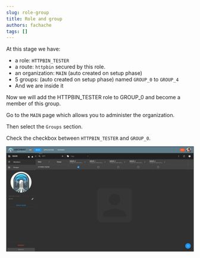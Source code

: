 ```yaml
---
slug: role-group
title: Role and group
authors: fachache
tags: []
---
```


At this stage we have:

 - a role: `HTTPBIN_TESTER`
 - a route: `httpbin` secured by this role.
 - an organization: `MAIN` (auto created on setup phase)
 - 5 groups: (auto created on setup phase) named `GROUP_0` to `GROUP_4`
 - And we are inside it

Now we will add the HTTPBIN_TESTER role to GROUP_0 and become a member of this group.

Go to the `MAIN` page which allows you to administer the organization.

Then select the `Groups` section.

Check the checkbox between `HTTPBIN_TESTER` and `GROUP_0`.

![role-in-group](../img/role-in-group.png)

